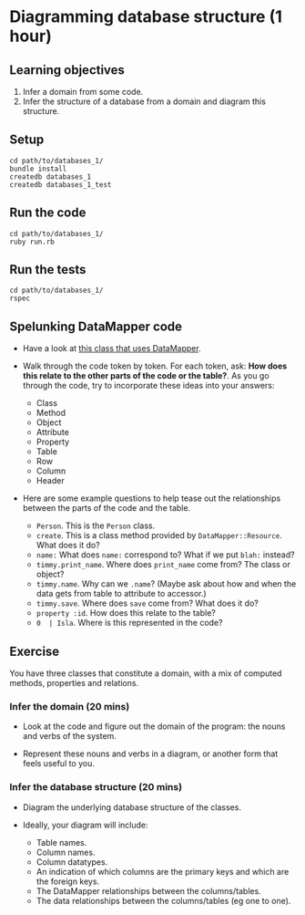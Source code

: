 # Diagramming database structure (1 hour)

## Learning objectives

1. Infer a domain from some code.
2. Infer the structure of a database from a domain and diagram this structure.

## Setup

```
cd path/to/databases_1/
bundle install
createdb databases_1
createdb databases_1_test
```

## Run the code

```
cd path/to/databases_1/
ruby run.rb
```

## Run the tests

```
cd path/to/databases_1/
rspec
```

## Spelunking DataMapper code

* Have a look at [this class that uses DataMapper](./example_of_class_that_uses_datamapper.rb).

* Walk through the code token by token.  For each token, ask: **How does this relate to the other parts of the code or the table?**. As you go through the code, try to incorporate these ideas into your answers:
  * Class
  * Method
  * Object
  * Attribute
  * Property
  * Table
  * Row
  * Column
  * Header

* Here are some example questions to help tease out the relationships between the parts of the code and the table.
  * `Person`. This is the `Person` class.
  * `create`. This is a class method provided by `DataMapper::Resource`.  What does it do?
  * `name:` What does `name:` correspond to? What if we put `blah:` instead?
  * `timmy.print_name`. Where does `print_name` come from? The class or object?
  * `timmy.name`. Why can we `.name`? (Maybe ask about how and when the data gets from table to attribute to accessor.)
  * `timmy.save`.  Where does `save` come from? What does it do?
  * `property :id`. How does this relate to the table?
  * `0  | Isla`. Where is this represented in the code?

## Exercise

You have three classes that constitute a domain, with a mix of computed methods, properties and relations.

### Infer the domain (20 mins)

* Look at the code and figure out the domain of the program: the nouns and verbs of the system.

* Represent these nouns and verbs in a diagram, or another form that feels useful to you.

### Infer the database structure (20 mins)

* Diagram the underlying database structure of the classes.

* Ideally, your diagram will include:
  * Table names.
  * Column names.
  * Column datatypes.
  * An indication of which columns are the primary keys and which are the foreign keys.
  * The DataMapper relationships between the columns/tables.
  * The data relationships between the columns/tables (eg one to one).
